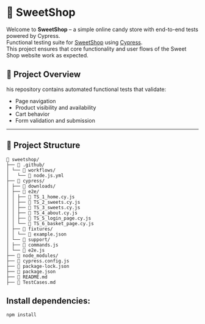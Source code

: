 # 🍭 SweetShop

Welcome to **SweetShop** – a simple online candy store with end-to-end tests powered by Cypress.  
Functional testing suite for [SweetShop](https://sweetshop.netlify.app/) using [Cypress](https://www.cypress.io/).  
This project ensures that core functionality and user flows of the Sweet Shop website work as expected.


## 🧠 Project Overview

his repository contains automated functional tests that validate:

- Page navigation
- Product visibility and availability
- Cart behavior
- Form validation and submission

---

## 📁 Project Structure

``` 
📁 sweetshop/ 
├── 📁 .github/
│ └── 📁 workflows/
│   └── 📄 node.js.yml 
├── 📁 cypress/ 
│ ├── 📁 downloads/ 
│ ├── 📁 e2e/ 
│ │ ├── 📄 TS_1_home.cy.js 
│ │ ├── 📄 TS_2_sweets.cy.js 
│ │ ├── 📄 TS_3_sweets.cy.js 
│ │ ├── 📄 TS_4_about.cy.js 
│ │ ├── 📄 TS_5_login_page.cy.js 
│ │ └── 📄 TS_6_basket_page.cy.js 
│ ├── 📁 fixtures/ 
│ │ └── 📄 example.json 
│ └── 📁 support/ 
│ ├── 📄 commands.js 
│ └── 📄 e2e.js 
├── 📁 node_modules/ 
├── 📄 cypress.config.js 
├── 📄 package-lock.json 
├── 📄 package.json 
├── 📄 README.md 
├── 📄 TestCases.md

```
## Install dependencies:

```powershell
npm install
```